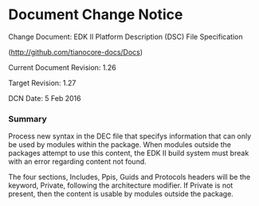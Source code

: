 # Document Change Notice


Change Document: EDK II Platform Description (DSC) File Specification

(http://github.com/tianocore-docs/Docs)

Current Document Revision: 1.26

Target Revision: 1.27

DCN Date: 5 Feb 2016

### Summary

Process new syntax in the DEC file that specifys information that can only be used by modules within the package. When modules outside the packages attempt to use this content, the EDK II build system must break with an error regarding content not found.

The four sections, Includes, Ppis, Guids and Protocols headers will be the keyword, Private, following the architecture modifier. If Private is not present, then the content is usable by modules outside the package.